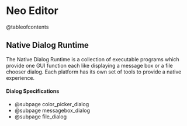 Neo Editor
==========

@tableofcontents

Native Dialog Runtime
---------------------

The Native Dialog Runtime is a collection of executable programs which provide one GUI function each
like displaying a message box or a file chooser dialog. Each platform has its own set of tools to
provide a native experience.

#### Dialog Specifications
- @subpage color_picker_dialog
- @subpage messagebox_dialog
- @subpage file_dialog
